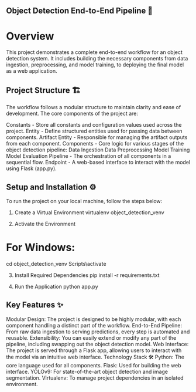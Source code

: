 ## Object Detection End-to-End Pipeline 🚀
# Overview
This project demonstrates a complete end-to-end workflow for an object detection system. It includes building the necessary components from data ingestion, preprocessing, and model training, to deploying the final model as a web application.

## Project Structure 🏗️
The workflow follows a modular structure to maintain clarity and ease of development. The core components of the project are:

Constants - Store all constants and configuration values used across the project.
Entity - Define structured entities used for passing data between components.
Artifact Entity - Responsible for managing the artifact outputs from each component.
Components - Core logic for various stages of the object detection pipeline:
Data Ingestion
Data Preprocessing
Model Training
Model Evaluation
Pipeline - The orchestration of all components in a sequential flow.
Endpoint - A web-based interface to interact with the model using Flask (app.py).
## Setup and Installation ⚙️
To run the project on your local machine, follow the steps below:
1. Create a Virtual Environment
virtualenv object_detection_venv

2. Activate the Environment
# For Windows:
cd object_detection_venv
Scripts\activate

3. Install Required Dependencies
pip install -r requirements.txt

4. Run the Application
python app.py


## Key Features ✨
Modular Design: The project is designed to be highly modular, with each component handling a distinct part of the workflow.
End-to-End Pipeline: From raw data ingestion to serving predictions, every step is automated and reusable.
Extensibility: You can easily extend or modify any part of the pipeline, including swapping out the object detection model.
Web Interface: The project is served through a Flask app, allowing users to interact with the model via an intuitive web interface.
Technology Stack 🛠️
Python: The core language used for all components.
Flask: Used for building the web interface.
YOLOv9: For state-of-the-art object detection and image segmentation.
Virtualenv: To manage project dependencies in an isolated environment.
